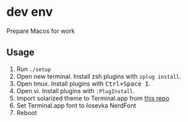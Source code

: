 # dev env

Prepare Macos for work

## Usage

1. Run `./setup`
2. Open new terminal. Install zsh plugins with `zplug install`.
3. Open tmux. Install plugins with <kbd>Ctrl+Space I</kbd>.
4. Open vi. Install plugins with `:PlugInstall`.
5. Import solarized theme to Terminal.app from [this repo](https://github.com/tomislav/osx-terminal.app-colors-solarized)
6. Set Terminal.app font to Iosevka NerdFont
7. Reboot
